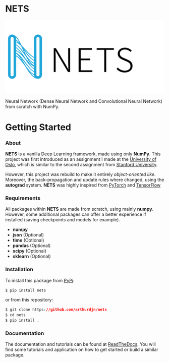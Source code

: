 # NETS

![NETS](docs/source/images/nets.png)

Neural Network (Dense Neural Network and Convolutional Neural Network) from scratch with NumPy.


# Getting Started

### About
**NETS** is a vanilla Deep Learning framework, made using only **NumPy**.
This project was first introduced as an assignment I made at the 
[University of Oslo](https://www.uio.no/studier/emner/matnat/ifi/IN5400/), which is similar to the second
assignment from [Stanford University](http://cs231n.stanford.edu/syllabus.html).

However, this project was rebuild to make it entirely *object-oriented like*.
Moreover, the back-propagation and update rules where changed, using the **autograd** system.
**NETS** was highly inspired from [PyTorch](https://pytorch.org/) and [TensorFlow](https://www.tensorflow.org/)

### Requirements

All packages within **NETS** are made from scratch, using mainly **numpy**. However, some additional 
packages can offer a better experience if installed (saving checkpoints and models for example).

- **numpy**
- **json** (Optional)
- **time** (Optional)
- **pandas** (Optional)
- **scipy** (Optional)
- **sklearn** (Optional)

### Installation

To install this package from [PyPi](https://pypi.org):

````css
$ pip install nets
````

or from this repository:
````css
$ git clone https://github.com/arthurdjn/nets
$ cd nets
$ pip install .
````

### Documentation

The documentation and tutorials can be found at [ReadTheDocs](http://nets.readthedocs.io). 
You will find some tutorials and application on how to get started or build a similar package.

